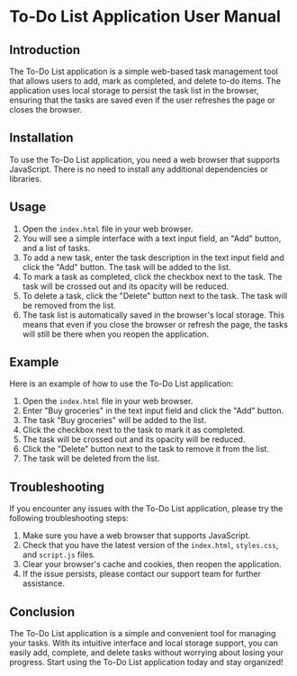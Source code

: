 # To-Do List Application User Manual

## Introduction

The To-Do List application is a simple web-based task management tool that allows users to add, mark as completed, and delete to-do items. The application uses local storage to persist the task list in the browser, ensuring that the tasks are saved even if the user refreshes the page or closes the browser.

## Installation

To use the To-Do List application, you need a web browser that supports JavaScript. There is no need to install any additional dependencies or libraries.

## Usage

1. Open the `index.html` file in your web browser.
2. You will see a simple interface with a text input field, an "Add" button, and a list of tasks.
3. To add a new task, enter the task description in the text input field and click the "Add" button. The task will be added to the list.
4. To mark a task as completed, click the checkbox next to the task. The task will be crossed out and its opacity will be reduced.
5. To delete a task, click the "Delete" button next to the task. The task will be removed from the list.
6. The task list is automatically saved in the browser's local storage. This means that even if you close the browser or refresh the page, the tasks will still be there when you reopen the application.

## Example

Here is an example of how to use the To-Do List application:

1. Open the `index.html` file in your web browser.
2. Enter "Buy groceries" in the text input field and click the "Add" button.
3. The task "Buy groceries" will be added to the list.
4. Click the checkbox next to the task to mark it as completed.
5. The task will be crossed out and its opacity will be reduced.
6. Click the "Delete" button next to the task to remove it from the list.
7. The task will be deleted from the list.

## Troubleshooting

If you encounter any issues with the To-Do List application, please try the following troubleshooting steps:

1. Make sure you have a web browser that supports JavaScript.
2. Check that you have the latest version of the `index.html`, `styles.css`, and `script.js` files.
3. Clear your browser's cache and cookies, then reopen the application.
4. If the issue persists, please contact our support team for further assistance.

## Conclusion

The To-Do List application is a simple and convenient tool for managing your tasks. With its intuitive interface and local storage support, you can easily add, complete, and delete tasks without worrying about losing your progress. Start using the To-Do List application today and stay organized!